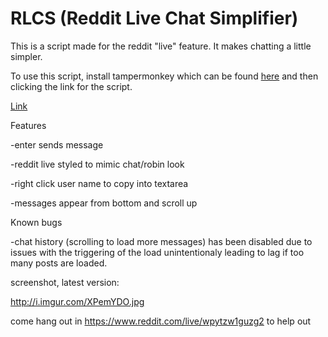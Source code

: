 # RLCS (Reddit Live Chat Simplifier)

This is a script made for the reddit "live" feature. It makes chatting a little simpler. 

To use this script, install tampermonkey which can be found [here](https://chrome.google.com/webstore/detail/tampermonkey/dhdgffkkebhmkfjojejmpbldmpobfkfo?hl=en) and then clicking the link for the script.

[Link](https://github.com/BNolet/RLCS/raw/master/rlcs.user.js)

Features

-enter sends message

-reddit live styled to mimic chat/robin look

-right click user name to copy into textarea

-messages appear from bottom and scroll up


Known bugs

-chat history (scrolling to load more messages) has been disabled due to issues with the triggering of the load unintentionaly leading to lag if too many posts are loaded.

screenshot, latest version: 

http://i.imgur.com/XPemYDO.jpg

come hang out in https://www.reddit.com/live/wpytzw1guzg2 to help out
